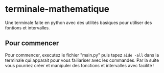 # terminale-mathematique
Une terminale faite en python avec des utilités basiques pour utiliser des fontions et intervalles.

## Pour commencer
Pour commencer, executez le fichier "main.py" puis tapez `aide -all` dans la terminale qui apparait pour vous failiariser avec les commandes.
Par la suite vous pourriez créer et manipuler des fonctions et intervalles avec facilité !
